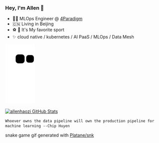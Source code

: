 ### Hey, I'm Allen 👋


- :technologist:  MLOps Engineer @ [4Paradigm](https://www.4paradigm.com)
- :cn:  Living in Beijing
- :soccer: :ski:  It's My favorite sport
- :sparkles:  cloud native / kubernetes / AI PaaS / MLOps / Data Mesh


![github contribution grid snake animation](https://raw.githubusercontent.com/allenhaozi/allenhaozi/output/github-contribution-grid-snake.svg)


[![allenhaozi GitHub Stats](https://github-readme-stats.vercel.app/api?username=allenhaozi&show_icons=true&theme=tokyonight)](https://github.com/allenhaozi)

```
Whoever owns the data pipeline will own the production pipeline for machine learning --Chip Huyen
```


snake game gif generated with [Platane/snk](https://github.com/Platane/snk)

